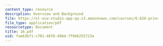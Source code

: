 ```yaml
---
content_type: resource
description: Overview and Background
file: https://ol-ocw-studio-app-qa.s3.amazonaws.com/courses/6-826-principles-of-computer-systems-spring-2002/fae63b71c70146f8496d7f946255723a_16.pdf
file_type: application/pdf
resourcetype: Document
title: 16.pdf
uid: fae63b71-c701-46f8-496d-7f946255723a
---
```

